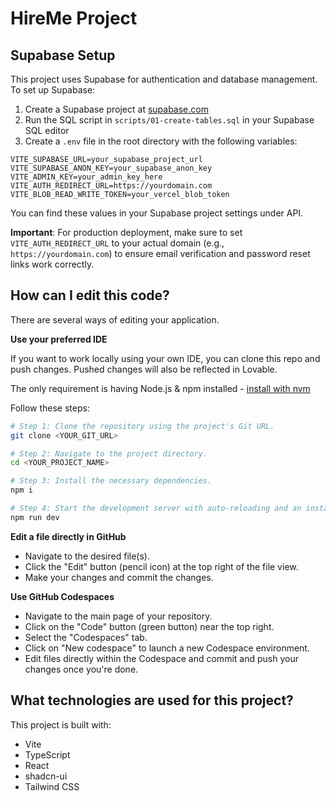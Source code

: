 # HireMe Project


## Supabase Setup

This project uses Supabase for authentication and database management. To set up Supabase:

1. Create a Supabase project at [supabase.com](https://supabase.com)
2. Run the SQL script in `scripts/01-create-tables.sql` in your Supabase SQL editor
3. Create a `.env` file in the root directory with the following variables:

```env
VITE_SUPABASE_URL=your_supabase_project_url
VITE_SUPABASE_ANON_KEY=your_supabase_anon_key
VITE_ADMIN_KEY=your_admin_key_here
VITE_AUTH_REDIRECT_URL=https://yourdomain.com
VITE_BLOB_READ_WRITE_TOKEN=your_vercel_blob_token
```

You can find these values in your Supabase project settings under API.

**Important**: For production deployment, make sure to set `VITE_AUTH_REDIRECT_URL` to your actual domain (e.g., `https://yourdomain.com`) to ensure email verification and password reset links work correctly.

## How can I edit this code?

There are several ways of editing your application.



**Use your preferred IDE**

If you want to work locally using your own IDE, you can clone this repo and push changes. Pushed changes will also be reflected in Lovable.

The only requirement is having Node.js & npm installed - [install with nvm](https://github.com/nvm-sh/nvm#installing-and-updating)

Follow these steps:

```sh
# Step 1: Clone the repository using the project's Git URL.
git clone <YOUR_GIT_URL>

# Step 2: Navigate to the project directory.
cd <YOUR_PROJECT_NAME>

# Step 3: Install the necessary dependencies.
npm i

# Step 4: Start the development server with auto-reloading and an instant preview.
npm run dev
```

**Edit a file directly in GitHub**

- Navigate to the desired file(s).
- Click the "Edit" button (pencil icon) at the top right of the file view.
- Make your changes and commit the changes.

**Use GitHub Codespaces**

- Navigate to the main page of your repository.
- Click on the "Code" button (green button) near the top right.
- Select the "Codespaces" tab.
- Click on "New codespace" to launch a new Codespace environment.
- Edit files directly within the Codespace and commit and push your changes once you're done.

## What technologies are used for this project?

This project is built with:

- Vite
- TypeScript
- React
- shadcn-ui
- Tailwind CSS

